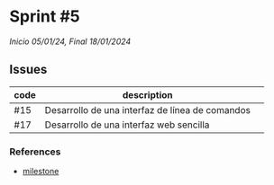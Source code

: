 # Sprint #5

*Inicio 05/01/24, Final 18/01/2024*

## Issues

| code | description                                     |                                                                                             |
|------|-------------------------------------------------|---------------------------------------------------------------------------------------------|
| #15  | Desarrollo de una interfaz de línea de comandos |                                                                                             |
| #17  | Desarrollo de una interfaz web sencilla         |                                                                                             |

### References

* [milestone](https://github.com/desarrolla2/viu_47_proyecto_de_ingenieria_del_software/milestone/6)
